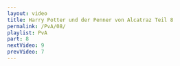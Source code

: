 ```yaml
---
layout: video
title: Harry Potter und der Penner von Alcatraz Teil 8
permalink: /PvA/08/
playlist: PvA
part: 8
nextVideo: 9
prevVideo: 7
---
```

